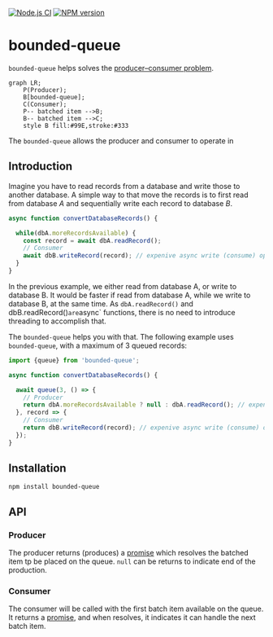 [![Node.js CI](https://github.com/Borewit/bounded-queue/actions/workflows/nodejs-ci.yml/badge.svg)](https://github.com/Borewit/bounded-queue/actions/workflows/nodejs-ci.yml)
[![NPM version](https://badge.fury.io/js/bounded-queue.svg)](https://npmjs.org/package/bounded-queue)

# bounded-queue

`bounded-queue` helps solves the [producer–consumer problem](https://en.wikipedia.org/wiki/Producer%E2%80%93consumer_problem).

```mermaid
graph LR;
    P(Producer);
    B[bounded-queue];
    C(Consumer);
    P-- batched item -->B;
    B-- batched item -->C;
    style B fill:#99E,stroke:#333
```
The `bounded-queue` allows the producer and consumer to operate in 

## Introduction

Imagine you have to read records from a database and write those to another database.
A simple way to that move the records is to first read from database _A_ and sequentially write each record to database _B_.

```js
async function convertDatabaseRecords() {

  while(dbA.moreRecordsAvailable) {
    const record = await dbA.readRecord();
    // Consumer
    await dbB.writeRecord(record); // expenive async write (consume) operation
  }
}
```
In the previous example, we either read from database A, or write to database B. 
It would be faster if read from database A, while we write to database B, at the same time.
As `dbA.readRecord()` and dbB.readRecord()` are `async` functions, there is no need to introduce threading to accomplish that.  

The `bounded-queue` helps you with that. The following example uses `bounded-queue`, with a maximum of 3 queued records:

```js
import {queue} from 'bounded-queue';

async function convertDatabaseRecords() {

  await queue(3, () => {
    // Producer
    return dbA.moreRecordsAvailable ? null : dbA.readRecord(); // expenive async read (produce) operation
  }, record => {
    // Consumer
    return dbB.writeRecord(record); // expenive async write (consume) operation
  });
}
```

## Installation

```shell
npm install bounded-queue
```

## API

### Producer

The producer returns (produces) a [promise](https://developer.mozilla.org/en-US/docs/Web/JavaScript/Reference/Global_Objects/Promise) which resolves the batched item tp be placed on the queue.
`null` can be returns to indicate end of the production.

### Consumer

The consumer will be called with the first batch item available on the queue.
It returns a [promise](https://developer.mozilla.org/en-US/docs/Web/JavaScript/Reference/Global_Objects/Promise), and when resolves, it indicates it can handle the next batch item.

